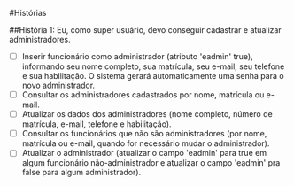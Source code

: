 #Histórias

##História 1: Eu, como super usuário, devo conseguir cadastrar e atualizar administradores.

- [ ] Inserir funcionário como administrador (atributo 'eadmin' true), informando seu nome completo, sua matrícula, seu e-mail, seu telefone e sua habilitação. O sistema gerará automaticamente uma senha para o novo administrador.
- [ ] Consultar os administradores cadastrados por nome, matrícula ou e-mail.
- [ ] Atualizar os dados dos administradores (nome completo, número de matrícula, e-mail, telefone e habilitação).
- [ ] Consultar os funcionários que não são administradores (por nome, matrícula ou e-mail, quando for necessário mudar o administrador).
- [ ] Atualizar o administrador (atualizar o campo 'eadmin' para true em algum funcionário não-administrador e atualizar o campo 'eadmin' pra false para algum administrador).
